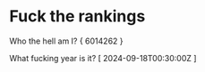 # Fuck the rankings

Who the hell am I?
{ 6014262 }

What fucking year is it?
[ 2024-09-18T00:30:00Z ]

